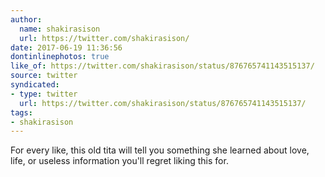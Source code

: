 ```yaml
---
author:
  name: shakirasison
  url: https://twitter.com/shakirasison/
date: 2017-06-19 11:36:56
dontinlinephotos: true
like_of: https://twitter.com/shakirasison/status/876765741143515137/
source: twitter
syndicated:
- type: twitter
  url: https://twitter.com/shakirasison/status/876765741143515137/
tags:
- shakirasison
---
```


For every like, this old tita will tell you something she learned about love, life, or useless information you'll regret liking this for.